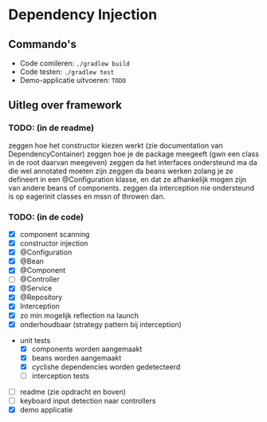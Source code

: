 # Dependency Injection

## Commando's

- Code comileren: `./gradlew build`
- Code testen: `./gradlew test`
- Demo-applicatie uitvoeren: `TODO`

## Uitleg over framework

### TODO: (in de readme)
zeggen hoe het constructor kiezen werkt (zie documentation van DependencyContainer)
zeggen hoe je de package meegeeft (gwn een class in de root daarvan meegeven)
zeggen da het interfaces ondersteund ma da die wel annotated moeten zijn
zeggen da beans werken zolang je ze defineert in een @Configuration klasse,
en dat ze afhankelijk mogen zijn van andere beans of components.
zeggen da interception nie ondersteund is op eagerinit classes en mssn of throwen dan.


### TODO: (in de code)
- [x] component scanning
- [x] constructor injection
- [x] @Configuration
- [x] @Bean
- [x] @Component
- [ ] @Controller
- [x] @Service
- [x] @Repository
- [x] Interception
- [x] zo min mogelijk reflection na launch
- [x] onderhoudbaar (strategy pattern bij interception)
- unit tests
  - [x] components worden aangemaakt
  - [x] beans worden aangemaakt
  - [x] cyclishe dependencies worden gedetecteerd
  - [ ] interception tests
- [ ] readme (zie opdracht en boven)
- [ ] keyboard input detection naar controllers
- [x] demo applicatie